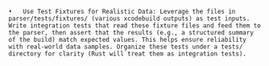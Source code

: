 	•	Use Test Fixtures for Realistic Data: Leverage the files in parser/tests/fixtures/ (various xcodebuild outputs) as test inputs. Write integration tests that read these fixture files and feed them to the parser, then assert that the results (e.g., a structured summary of the build) match expected values. This helps ensure reliability with real-world data samples. Organize these tests under a tests/ directory for clarity (Rust will treat them as integration tests).